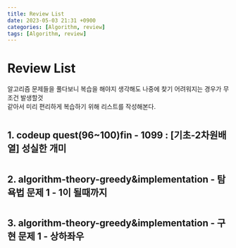 ```yaml
---
title: Review List
date: 2023-05-03 21:31 +0900
categories: [Algorithm, review]
tags: [Algorithm, review]
---
```


# Review List

알고리즘 문제들을 풀다보니 복습을 해야지 생각해도 나중에 찾기 어려워지는 경우가 무조건 발생할것  
같아서 미리 편리하게 복습하기 위해 리스트를 작성해본다.

# 

## 1. codeup quest(96~100)fin - 1099 : [기초-2차원배열] 성실한 개미

#

## 2. algorithm-theory-greedy&implementation - 탐욕법 문제 1 - 1이 될때까지

#

## 3. algorithm-theory-greedy&implementation - 구현 문제 1 - 상하좌우

#


